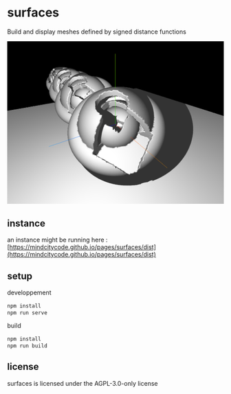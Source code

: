 # surfaces

Build and display meshes defined by signed distance functions

![a screenshot](/screenshot.png?raw=true "screenshot")

## instance

an instance might be running here : [https://mindcitycode.github.io/pages/surfaces/dist](https://mindcitycode.github.io/pages/surfaces/dist)

## setup

developpement

    npm install
    npm run serve

build

    npm install
    npm run build

## license

surfaces is licensed under the AGPL-3.0-only license